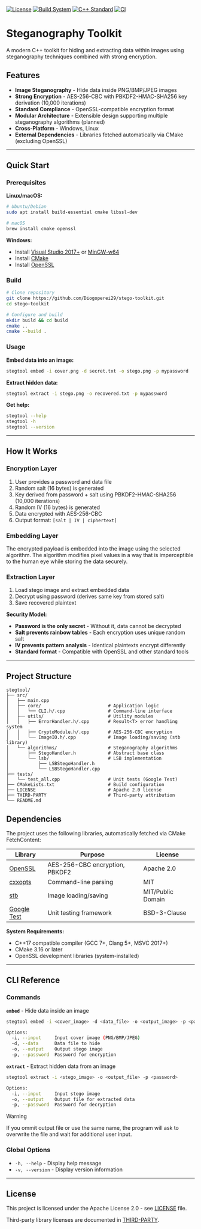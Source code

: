 [![License](https://img.shields.io/badge/License-Apache_2.0-blue.svg)](https://opensource.org/licenses/Apache-2.0) [![Build System](https://img.shields.io/badge/Build-CMake-orange.svg)](https://cmake.org/) [![C++ Standard](https://img.shields.io/badge/C%2B%2B-17-blue.svg)](https://isocpp.org/std/the-standard) [![CI](https://img.shields.io/github/actions/workflow/status/Diogoperei29/stego-toolkit/ci.yml?branch=main)](https://github.com/Diogoperei29/stego-toolkit/actions/workflows/ci.yml)

# Steganography Toolkit

A modern C++ toolkit for hiding and extracting data within images using steganography techniques combined with strong encryption.

## Features

- **Image Steganography** - Hide data inside PNG/BMP/JPEG images
- **Strong Encryption** - AES-256-CBC with PBKDF2-HMAC-SHA256 key derivation (10,000 iterations)
- **Standard Compliance** - OpenSSL-compatible encryption format
- **Modular Architecture** - Extensible design supporting multiple steganography algorithms (planned)
- **Cross-Platform** - Windows, Linux
- **External Dependencies** - Libraries fetched automatically via CMake (excluding OpenSSL)

---

## Quick Start

### Prerequisites

**Linux/macOS:**
```bash
# Ubuntu/Debian
sudo apt install build-essential cmake libssl-dev

# macOS
brew install cmake openssl
```

**Windows:**
- Install [Visual Studio 2017+](https://visualstudio.microsoft.com/) or [MinGW-w64](https://www.mingw-w64.org/)
- Install [CMake](https://cmake.org/download/)
- Install [OpenSSL](https://slproweb.com/products/Win32OpenSSL.html)

### Build

```bash
# Clone repository
git clone https://github.com/Diogoperei29/stego-toolkit.git
cd stego-toolkit

# Configure and build
mkdir build && cd build
cmake ..
cmake --build .
```

### Usage

**Embed data into an image:**
```bash
stegtool embed -i cover.png -d secret.txt -o stego.png -p mypassword
```

**Extract hidden data:**
```bash
stegtool extract -i stego.png -o recovered.txt -p mypassword
```

**Get help:**
```bash
stegtool --help
stegtool -h
stegtool --version
```

---

## How It Works

### Encryption Layer
1. User provides a password and data file
2. Random salt (16 bytes) is generated
3. Key derived from password + salt using PBKDF2-HMAC-SHA256 (10,000 iterations)
4. Random IV (16 bytes) is generated
5. Data encrypted with AES-256-CBC
6. Output format: `[salt | IV | ciphertext]`

### Embedding Layer
The encrypted payload is embedded into the image using the selected algorithm. The algorithm modifies pixel values in a way that is imperceptible to the human eye while storing the data securely.

### Extraction Layer
1. Load stego image and extract embedded data
2. Decrypt using password (derives same key from stored salt)
3. Save recovered plaintext

**Security Model:**
- **Password is the only secret** - Without it, data cannot be decrypted
- **Salt prevents rainbow tables** - Each encryption uses unique random salt
- **IV prevents pattern analysis** - Identical plaintexts encrypt differently
- **Standard format** - Compatible with OpenSSL and other standard tools

---

## Project Structure

```
stegtool/
├── src/
│   ├── main.cpp
│   ├── core/                         # Application logic
│   │   └── CLI.h/.cpp                # Command-line interface
│   ├── utils/                        # Utility modules
│   │   ├── ErrorHandler.h/.cpp       # Result<T> error handling system
│   │   ├── CryptoModule.h/.cpp       # AES-256-CBC encryption
│   │   └── ImageIO.h/.cpp            # Image loading/saving (stb library)
│   └── algorithms/                   # Steganography algorithms
│       ├── StegoHandler.h            # Abstract base class
│       └── lsb/                      # LSB implementation
│           ├── LSBStegoHandler.h
│           └── LSBStegoHandler.cpp
├── tests/
│   └── test_all.cpp                  # Unit tests (Google Test)
├── CMakeLists.txt                    # Build configuration
├── LICENSE                           # Apache 2.0 license
├── THIRD-PARTY                       # Third-party attribution
└── README.md
```


## Dependencies

The project uses the following libraries, automatically fetched via CMake FetchContent:

| Library | Purpose | License |
|---------|---------|---------|
| [OpenSSL](https://www.openssl.org/) | AES-256-CBC encryption, PBKDF2 | Apache 2.0 |
| [cxxopts](https://github.com/jarro2783/cxxopts) | Command-line parsing | MIT |
| [stb](https://github.com/nothings/stb) | Image loading/saving | MIT/Public Domain |
| [Google Test](https://github.com/google/googletest) | Unit testing framework | BSD-3-Clause |

**System Requirements:**
- C++17 compatible compiler (GCC 7+, Clang 5+, MSVC 2017+)
- CMake 3.16 or later
- OpenSSL development libraries (system-installed)

---

## CLI Reference

### Commands

**`embed`** - Hide data inside an image
```bash
stegtool embed -i <cover_image> -d <data_file> -o <output_image> -p <password>

Options:
  -i, --input     Input cover image (PNG/BMP/JPEG)
  -d, --data      Data file to hide
  -o, --output    Output stego image
  -p, --password  Password for encryption
```

**`extract`** - Extract hidden data from an image
```bash
stegtool extract -i <stego_image> -o <output_file> -p <password>

Options:
  -i, --input     Input stego image
  -o, --output    Output file for extracted data
  -p, --password  Password for decryption
```
> [!WARNING]  
> If you ommit output file or use the same name, the program will ask to overwrite the file and wait for additional user input.

### Global Options
- `-h, --help` - Display help message
- `-v, --version` - Display version information

---

## License

This project is licensed under the Apache License 2.0 - see [LICENSE](LICENSE) file.

Third-party library licenses are documented in [THIRD-PARTY](THIRD-PARTY).

